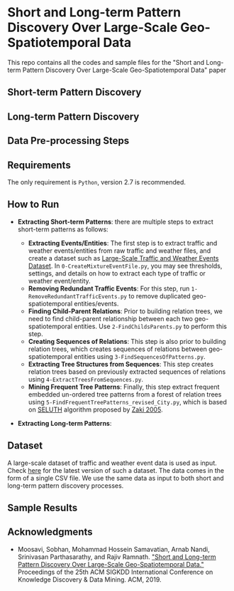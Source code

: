 # Short and Long-term Pattern Discovery Over Large-Scale Geo-Spatiotemporal Data
This repo contains all the codes and sample files for the "Short and Long-term Pattern Discovery Over Large-Scale Geo-Spatiotemporal Data" paper 


## Short-term Pattern Discovery


## Long-term Pattern Discovery


## Data Pre-processing Steps


## Requirements 
The only requirement is ```Python```, version 2.7 is recommended. 


## How to Run
* __Extracting Short-term Patterns__: there are multiple steps to extract short-term patterns as follows:
  * __Extracting Events/Entities__: The first step is to extract traffic and weather events/entities from raw traffic and weather files, and create a dataset such as [Large-Scale Traffic and Weather Events Dataset](https://smoosavi.org/datasets/lstw). In ```0-CreateMixtureEventFile.py```, you may see thresholds, settings, and details on how to extract each type of traffic or weather event/entity. 
  * __Removing Redundant Traffic Events__: For this step, run ```1-RemoveRedundantTrafficEvents.py``` to remove duplicated geo-spatiotemporal entities/events. 
  * __Finding Child-Parent Relations__: Prior to building relation trees, we need to find child-parent relationship between each two geo-spatiotemporal entities. Use ```2-FindChildsParents.py``` to perform this step. 
  * __Creating Sequences of Relations__: This step is also prior to building relation trees, which creates sequences of relations between geo-spatiotemporal entities using ```3-FindSequencesOfPatterns.py```. 
  * __Extracting Tree Structures from Sequences__: This step creates relation trees based on previously extracted sequences of relations using ```4-ExtractTreesFromSequences.py```. 
  * __Mining Frequent Tree Patterns__: Finally, this step extract frequent embedded un-ordered tree patterns from a forest of relation trees using ```5-FindFrequentTreePatterns_revised_City.py```, which is based on [SELUTH](http://www.cs.rpi.edu/~zaki/www-new/pmwiki.php/Software/Software#sleuth) algorithm proposed by [Zaki 2005](http://www.cs.rpi.edu/~zaki/PaperDir/FI05.pdf). 


* __Extracting Long-term Patterns__:


## Dataset
A large-scale dataset of traffic and weather event data is used as input. Check [here](https://smoosavi.org/datasets/lstw) for the latest version of such a dataset. The data comes in the form of a single CSV file. We use the same data as input to both short and long-term pattern discovery processes. 


## Sample Results


## Acknowledgments 
* Moosavi, Sobhan, Mohammad Hossein Samavatian, Arnab Nandi, Srinivasan Parthasarathy, and Rajiv Ramnath. ["Short and Long-term Pattern Discovery Over Large-Scale Geo-Spatiotemporal Data."](https://arxiv.org/abs/1902.06792) Proceedings of the 25th ACM SIGKDD International Conference on Knowledge Discovery & Data Mining. ACM, 2019. 


